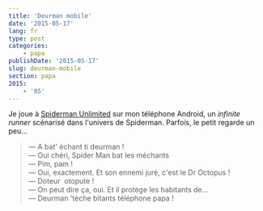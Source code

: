 ```yaml
---
title: 'Deurman mobile'
date: '2015-05-17'
lang: fr
type: post
categories:
    - papa
publishDate: '2015-05-17'
slug: deurman-mobile
section: papa
2015:
    - '05'
---
```


Je joue à [Spiderman Unlimited](http://www.gameloft.com/minisites/spidermanunlimited-us/) sur mon téléphone Android, un _infinite  runner_ scénarisé dans l'univers de Spiderman. Parfois, le petit regarde un peu...

> — A bat' échant ti deurman !  
> — Oui chéri, Spider Man bat les méchants  
> — Pim, pam !  
> — Oui, exactement. Et son ennemi juré, c'est le Dr Octopus !  
> — Doteur  otopute !  
> — On peut dire ça, oui. Et il protége les habitants de...  
> — Deurman 'tèche bitants téléphone papa !

